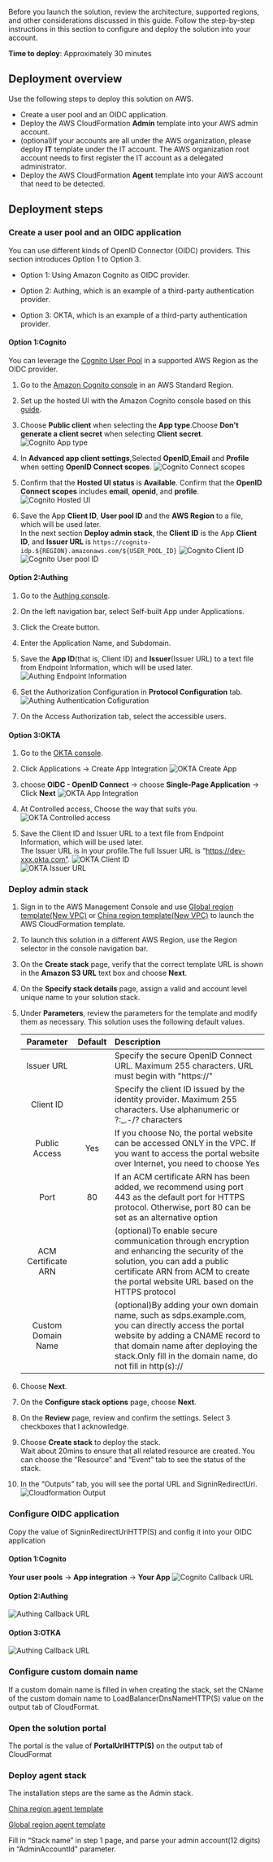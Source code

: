Before you launch the solution, review the architecture, supported regions, and other considerations discussed in this guide. Follow the step-by-step instructions in this section to configure and deploy the solution into your account.

**Time to deploy**: Approximately 30 minutes

## Deployment overview

Use the following steps to deploy this solution on AWS. 

- Create a user pool and an OIDC application.
- Deploy the AWS CloudFormation **Admin** template into your AWS admin account.
- (optional)If your accounts are all under the AWS organization, please deploy **IT** template under the IT account. The AWS organization root account needs to first register the IT account as a delegated administrator.
- Deploy the AWS CloudFormation **Agent** template into your AWS account that need to be detected.

## Deployment steps

### Create a user pool and an OIDC application
You can use different kinds of OpenID Connector (OIDC) providers. This section introduces Option 1 to Option 3.
- Option 1: Using Amazon Cognito as OIDC provider.

- Option 2: Authing, which is an example of a third-party authentication provider.

- Option 3: OKTA, which is an example of a third-party authentication provider.

#### Option 1:Cognito
You can leverage the [Cognito User Pool](https://docs.aws.amazon.com/cognito/latest/developerguide/cognito-user-identity-pools.html) in a supported AWS Region as the OIDC provider.
1. Go to the [Amazon Cognito console](https://us-east-1.console.aws.amazon.com/cognito/v2/idp/user-pools/create?region=us-east-1) in an AWS Standard Region.

1. Set up the hosted UI with the Amazon Cognito console based on this [guide](https://docs.aws.amazon.com/cognito/latest/developerguide/cognito-user-pools-app-integration.html#cognito-user-pools-create-an-app-integration).

1. Choose **Public client** when selecting the **App type**.Choose **Don't generate a client secret** when selecting **Client secret**.
![Cognito App type](images/CognitoAppType.jpg)

1. In **Advanced app client settings**,Selected **OpenID**,**Email** and **Profile** when setting **OpenID Connect scopes**.
![Cognito Connect scopes](images/CognitoConnectScopes.jpg)

1. Confirm that the **Hosted UI status** is **Available**. Confirm that the **OpenID Connect scopes** includes **email**, **openid**, and **profile**.
![Cognito Hosted UI](images/CognitoHostedUI.jpg)

1. Save the App **Client ID**, **User pool ID** and the **AWS Region** to a file, which will be used later.  
In the next section **Deploy admin stack**, the **Client ID** is the App **Client ID**, and **Issuer URL** is `https://cognito-idp.${REGION}.amazonaws.com/${USER_POOL_ID}`
![Cognito Client ID](images/CognitoClientId.png)
![Cognito User pool ID](images/CognitoUserpoolId.png)


#### Option 2:Authing
1. Go to the [Authing console](https://www.authing.cn/).

2. On the left navigation bar, select Self-built App under Applications.

3. Click the Create button.

4. Enter the Application Name, and Subdomain.

5. Save the **App ID**(that is, Client ID) and **Issuer**(Issuer URL) to a text file from Endpoint Information, which will be used later.
![Authing Endpoint Information](images/AuthingEndpointInformation.jpg)

6. Set the Authorization Configuration in **Protocol Configuration** tab.
![Authing Authentication Cofiguration](images/AuthingAuthenticationCofiguration.jpg)
7. On the Access Authorization tab, select the accessible users.


#### Option 3:OKTA
1. Go to the [OKTA console](https://developer.okta.com/login/).

1. Click Applications → Create App Integration
![OKTA Create App](images/OktaCreateApp.png)

1. choose **OIDC - OpenID Connect** → choose **Single-Page Application** → Click **Next**
![OKTA App Integration](images/OktaAppIntegration.png)

1. At Controlled access, Choose the way that suits you.
![OKTA Controlled access](images/OktaAcess.png)
1. Save the Client ID and Issuer URL to a text file from Endpoint Information, which will be used later.  
The Issuer URL is in your profile.The full Issuer URL is “https://dev-xxx.okta.com”.
![OKTA Client ID](images/OktaClientId.jpg)  
![OKTA Issuer URL](images/OktaIssuerUrl.jpg)


### Deploy admin stack
1. Sign in to the AWS Management Console and use [Global region template(New VPC)](https://aws-gcr-solutions.s3.amazonaws.com/aws-sensitive-data-protection/1.0.0/default/Admin.template.json) or [China region template(New VPC)](https://aws-gcr-solutions.s3.cn-north-1.amazonaws.com.cn/aws-sensitive-data-protection/1.0.0/cn/Admin.template.json) to launch the AWS CloudFormation template.
2. To launch this solution in a different AWS Region, use the Region selector in the console navigation bar.
3. On the **Create stack** page, verify that the correct template URL is shown in the **Amazon S3 URL** text box and choose **Next**.
4. On the **Specify stack details** page, assign a valid and account level unique name to your solution stack.
5. Under **Parameters**, review the parameters for the template and modify them as necessary. This solution uses the following default values.

    |      Parameter      |    Default   |                                                      Description                                                      |
    |:-------------------:|:------------:|:--------------------------------------------------------------------------------------------------------------|
    |Issuer URL||Specify the secure OpenID Connect URL. Maximum 255 characters. URL must begin with "https://"|
    |Client ID||Specify the client ID issued by the identity provider. Maximum 255 characters. Use alphanumeric or ?:_.-/? characters |
    |Public Access | Yes |If you choose No, the portal website can be accessed ONLY in the VPC. If you want to access the portal website over Internet, you need to choose Yes |
    |Port|80|If an ACM certificate ARN has been added, we recommend using port 443 as the default port for HTTPS protocol. Otherwise, port 80 can be set as an alternative option|
    |ACM Certificate ARN||(optional)To enable secure communication through encryption and enhancing the security of the solution, you can add a public certificate ARN from ACM to create the portal website URL based on the HTTPS protocol|
    |Custom Domain Name||(optional)By adding your own domain name, such as sdps.example.com, you can directly access the portal website by adding a CNAME record to that domain name after deploying the stack.Only fill in the domain name, do not fill in http(s)://|


6. Choose **Next**.
7. On the **Configure stack options** page, choose **Next**.
8. On the **Review** page, review and confirm the settings. Select 3 checkboxes that I acknowledge.
9. Choose **Create stack** to deploy the stack.  
Wait about 20mins to ensure that all related resource are created. 
You can choose the “Resource” and “Event” tab to see the status of the stack.
10. In the “Outputs” tab, you will see the portal URL and SigninRedirectUri.
![Cloudformation Output](images/CloudformationOutput.png)

### Configure OIDC application

Copy the value of SigninRedirectUriHTTP(S) and config it into your OIDC application
#### Option 1:Cognito
**Your user pools** -> **App integration** -> **Your App**
![Cognito Callback URL](images/CognitoCallbackURL.jpg)


#### Option 2:Authing
![Authing Callback URL](images/AuthingCallbackURL.jpg)

#### Option 3:OTKA
![Authing Callback URL](images/OktaCallbackURL.png)


### Configure custom domain name

If a custom domain name is filled in when creating the stack, set the CName of the custom domain name to LoadBalancerDnsNameHTTP(S) value on the output tab of CloudFormat.


### Open the solution portal

The portal is the value of **PortalUrlHTTP(S)** on the output tab of CloudFormat 


### Deploy agent stack

The installation steps are the same as the Admin stack.


[China region agent template](https://aws-gcr-solutions.s3.cn-north-1.amazonaws.com.cn/aws-sensitive-data-protection/1.0.0/cn/Agent.template.json)

[Global region agent template](https://aws-gcr-solutions.s3.amazonaws.com/aws-sensitive-data-protection/1.0.0/default/Agent.template.json)

Fill in “Stack name”  in step 1 page, and parse your admin account(12 digits) in “AdminAccountId” parameter.
